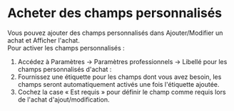 # Acheter des champs personnalisés

Vous pouvez ajouter des champs personnalisés dans Ajouter/Modifier un achat et Afficher l'achat.<br>
Pour activer les champs personnalisés :
1. Accédez à Paramètres -> Paramètres professionnels -> Libellé pour les champs personnalisés d'achat :
2. Fournissez une étiquette pour les champs dont vous avez besoin, les champs seront automatiquement activés une fois l'étiquette ajoutée.
3. Cochez la case « Est requis » pour définir le champ comme requis lors de l'achat d'ajout/modification. 

